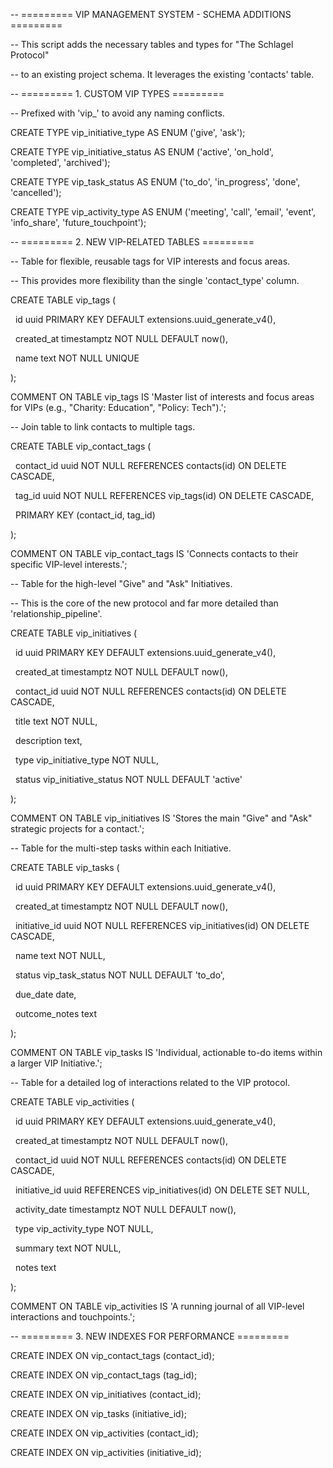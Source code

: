 -- ========= VIP MANAGEMENT SYSTEM - SCHEMA ADDITIONS =========

-- This script adds the necessary tables and types for "The Schlagel Protocol"

-- to an existing project schema. It leverages the existing 'contacts' table.



-- ========= 1. CUSTOM VIP TYPES =========

-- Prefixed with 'vip\_' to avoid any naming conflicts.

CREATE TYPE vip\_initiative\_type AS ENUM ('give', 'ask');

CREATE TYPE vip\_initiative\_status AS ENUM ('active', 'on\_hold', 'completed', 'archived');

CREATE TYPE vip\_task\_status AS ENUM ('to\_do', 'in\_progress', 'done', 'cancelled');

CREATE TYPE vip\_activity\_type AS ENUM ('meeting', 'call', 'email', 'event', 'info\_share', 'future\_touchpoint');





-- ========= 2. NEW VIP-RELATED TABLES =========



-- Table for flexible, reusable tags for VIP interests and focus areas.

-- This provides more flexibility than the single 'contact\_type' column.

CREATE TABLE vip\_tags (

&nbsp;   id uuid PRIMARY KEY DEFAULT extensions.uuid\_generate\_v4(),

&nbsp;   created\_at timestamptz NOT NULL DEFAULT now(),

&nbsp;   name text NOT NULL UNIQUE

);

COMMENT ON TABLE vip\_tags IS 'Master list of interests and focus areas for VIPs (e.g., "Charity: Education", "Policy: Tech").';



-- Join table to link contacts to multiple tags.

CREATE TABLE vip\_contact\_tags (

&nbsp;   contact\_id uuid NOT NULL REFERENCES contacts(id) ON DELETE CASCADE,

&nbsp;   tag\_id uuid NOT NULL REFERENCES vip\_tags(id) ON DELETE CASCADE,

&nbsp;   PRIMARY KEY (contact\_id, tag\_id)

);

COMMENT ON TABLE vip\_contact\_tags IS 'Connects contacts to their specific VIP-level interests.';





-- Table for the high-level "Give" and "Ask" Initiatives.

-- This is the core of the new protocol and far more detailed than 'relationship\_pipeline'.

CREATE TABLE vip\_initiatives (

&nbsp;   id uuid PRIMARY KEY DEFAULT extensions.uuid\_generate\_v4(),

&nbsp;   created\_at timestamptz NOT NULL DEFAULT now(),

&nbsp;   contact\_id uuid NOT NULL REFERENCES contacts(id) ON DELETE CASCADE,

&nbsp;   title text NOT NULL,

&nbsp;   description text,

&nbsp;   type vip\_initiative\_type NOT NULL,

&nbsp;   status vip\_initiative\_status NOT NULL DEFAULT 'active'

);

COMMENT ON TABLE vip\_initiatives IS 'Stores the main "Give" and "Ask" strategic projects for a contact.';





-- Table for the multi-step tasks within each Initiative.

CREATE TABLE vip\_tasks (

&nbsp;   id uuid PRIMARY KEY DEFAULT extensions.uuid\_generate\_v4(),

&nbsp;   created\_at timestamptz NOT NULL DEFAULT now(),

&nbsp;   initiative\_id uuid NOT NULL REFERENCES vip\_initiatives(id) ON DELETE CASCADE,

&nbsp;   name text NOT NULL,

&nbsp;   status vip\_task\_status NOT NULL DEFAULT 'to\_do',

&nbsp;   due\_date date,

&nbsp;   outcome\_notes text

);

COMMENT ON TABLE vip\_tasks IS 'Individual, actionable to-do items within a larger VIP Initiative.';





-- Table for a detailed log of interactions related to the VIP protocol.

CREATE TABLE vip\_activities (

&nbsp;   id uuid PRIMARY KEY DEFAULT extensions.uuid\_generate\_v4(),

&nbsp;   created\_at timestamptz NOT NULL DEFAULT now(),

&nbsp;   contact\_id uuid NOT NULL REFERENCES contacts(id) ON DELETE CASCADE,

&nbsp;   initiative\_id uuid REFERENCES vip\_initiatives(id) ON DELETE SET NULL,

&nbsp;   activity\_date timestamptz NOT NULL DEFAULT now(),

&nbsp;   type vip\_activity\_type NOT NULL,

&nbsp;   summary text NOT NULL,

&nbsp;   notes text

);

COMMENT ON TABLE vip\_activities IS 'A running journal of all VIP-level interactions and touchpoints.';





-- ========= 3. NEW INDEXES FOR PERFORMANCE =========

CREATE INDEX ON vip\_contact\_tags (contact\_id);

CREATE INDEX ON vip\_contact\_tags (tag\_id);

CREATE INDEX ON vip\_initiatives (contact\_id);

CREATE INDEX ON vip\_tasks (initiative\_id);

CREATE INDEX ON vip\_activities (contact\_id);

CREATE INDEX ON vip\_activities (initiative\_id);

